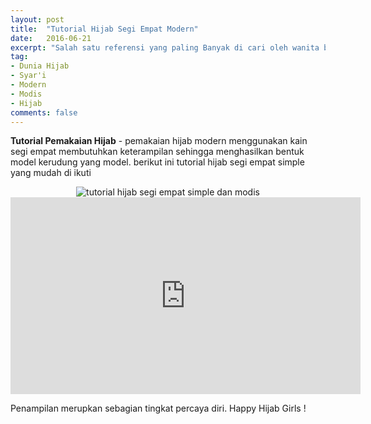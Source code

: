 ```yaml
---
layout: post
title:  "Tutorial Hijab Segi Empat Modern"
date:   2016-06-21
excerpt: "Salah satu referensi yang paling Banyak di cari oleh wanita berhijab."
tag:
- Dunia Hijab
- Syar'i
- Modern
- Modis
- Hijab
comments: false
---
```


<b>Tutorial Pemakaian Hijab</b> - pemakaian hijab modern menggunakan kain segi empat membutuhkan keterampilan sehingga menghasilkan bentuk model kerudung yang model. berikut ini tutorial hijab segi empat simple yang mudah di ikuti

<center><img alt="tutorial hijab segi empat simple dan modis" border="0" src=http://busanamuslimodis.com/wp-content/uploads/2015/05/Tutorial-Hijab-Segi-Empat-Modern.png title="" /></center>

<iframe width="560" height="315" src="https://www.youtube.com/watch?v=EM59obsU6l0" frameborder="0" allowfullscreen></iframe>

Penampilan merupkan sebagian tingkat percaya diri. Happy Hijab Girls !
